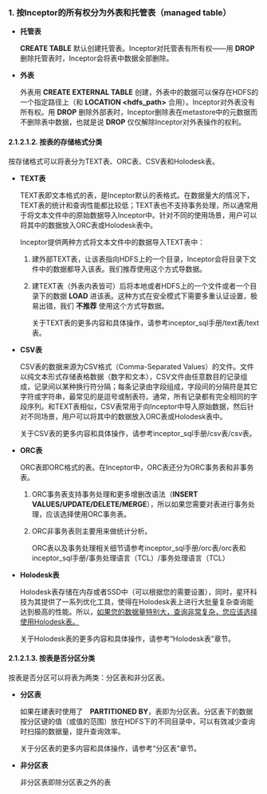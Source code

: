 ### 1. 按Inceptor的所有权分为外表和托管表（managed table）

- **托管表**

  **CREATE TABLE** 默认创建托管表。Inceptor对托管表有所有权——用 **DROP** 删除托管表时，Inceptor会将表中数据全部删除。

- **外表**

  外表用 **CREATE EXTERNAL TABLE** 创建，外表中的数据可以保存在HDFS的一个指定路径上（和 **LOCATION <hdfs_path>** 合用）。Inceptor对外表没有所有权。用 **DROP** 删除外部表时，Inceptor删除表在metastore中的元数据而不删除表中数据，也就是说 **DROP** 仅仅解除Inceptor对外表操作的权利。

#### 2.1.2.1.2. 按表的存储格式分类

按存储格式可以将表分为TEXT表、ORC表、CSV表和Holodesk表。

- **TEXT表**

  TEXT表即文本格式的表，是Inceptor默认的表格式。在数据量大的情况下，TEXT表的统计和查询性能都比较低；TEXT表也不支持事务处理，所以通常用于将文本文件中的原始数据导入Inceptor中。针对不同的使用场景，用户可以将其中的数据放入ORC表或Holodesk表中。

  Inceptor提供两种方式将文本文件中的数据导入TEXT表中：

  1. 建外部TEXT表，让该表指向HDFS上的一个目录，Inceptor会将目录下文件中的数据都导入该表。我们推荐使用这个方式导数据。

  2. 建TEXT表（外表内表皆可）后将本地或者HDFS上的一个文件或者一个目录下的数据 **LOAD** 进该表。这种方式在安全模式下需要多重认证设置，极易出错，我们 **不推荐** 使用这个方式导数据。

     关于TEXT表的更多内容和具体操作，请参考inceptor_sql手册/text表/text表。

- **CSV表**

  CSV表的数据来源为CSV格式（Comma-Separated Values）的文件。文件以纯文本形式存储表格数据（数字和文本），CSV文件由任意数目的记录组成，记录间以某种换行符分隔；每条记录由字段组成，字段间的分隔符是其它字符或字符串，最常见的是逗号或制表符。通常，所有记录都有完全相同的字段序列。和TEXT表相似，CSV表常用于向Inceptor中导入原始数据，然后针对不同场景，用户可以将其中的数据放入ORC表或Holodesk表中。

  关于CSV表的更多内容和具体操作，请参考inceptor_sql手册/csv表/csv表。

- **ORC表**

  ORC表即ORC格式的表。在Inceptor中，ORC表还分为ORC事务表和非事务表。

  1. ORC事务表支持事务处理和更多增删改语法（**INSERT VALUES/UPDATE/DELETE/MERGE**），所以如果您需要对表进行事务处理，应该选择使用ORC事务表。

  2. ORC非事务表则主要用来做统计分析。

     ORC表以及事务处理相关细节请参考inceptor_sql手册/orc表/orc表和inceptor_sql手册/事务处理语言（TCL）/事务处理语言（TCL）

- **Holodesk表**

  Holodesk表存储在内存或者SSD中（可以根据您的需要设置），同时，星环科技为其提供了一系列优化工具，使得在Holodesk表上进行大批量复杂查询能达到极高的性能。所以，<u>如果您的数据量特别大，查询非常复杂，您应该选择使用Holodesk表。</u>

  关于Holodesk表的更多内容和具体操作，请参考“Holodesk表”章节。

#### 2.1.2.1.3. 按表是否分区分类

按表是否分区可以将表为两类：分区表和非分区表。

- **分区表**

  如果在建表时使用了　**PARTITIONED BY**，表即为分区表。分区表下的数据按分区键的值（或值的范围）放在HDFS下的不同目录中，可以有效减少查询时扫描的数据量，提升查询效率。

  关于分区表的更多内容和具体操作，请参考“分区表”章节。

- **非分区表**

  非分区表即除分区表之外的表


